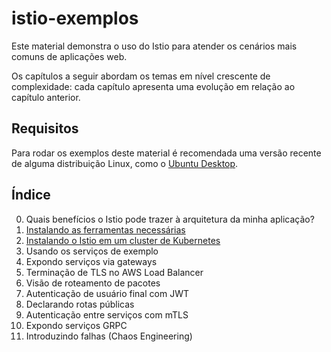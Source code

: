 # istio-exemplos

Este material demonstra o uso do Istio para atender os cenários mais comuns de aplicações web.

Os capítulos a seguir abordam os temas em nível crescente de complexidade: cada capítulo apresenta uma evolução em relação ao capítulo anterior.

## Requisitos

Para rodar os exemplos deste material é recomendada uma versão recente de alguma distribuição Linux, como o [Ubuntu Desktop](https://ubuntu.com/download/desktop).

## Índice

0. Quais benefícios o Istio pode trazer à arquitetura da minha aplicação? 
1. [Instalando as ferramentas necessárias](1-Ferramentas.md)
2. [Instalando o Istio em um cluster de Kubernetes](2-Instalacao.md)
3. Usando os serviços de exemplo
4. Expondo serviços via gateways
5. Terminação de TLS no AWS Load Balancer
6. Visão de roteamento de pacotes
7. Autenticação de usuário final com JWT
8. Declarando rotas públicas
9. Autenticação entre serviços com mTLS
10. Expondo serviços GRPC
11. Introduzindo falhas (Chaos Engineering)


